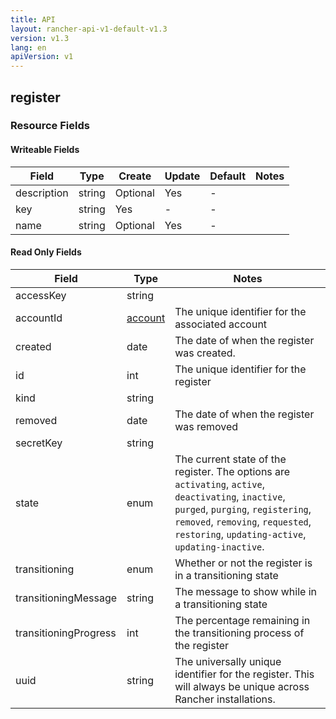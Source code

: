 ```yaml
---
title: API
layout: rancher-api-v1-default-v1.3
version: v1.3
lang: en
apiVersion: v1
---
```


## register



### Resource Fields

#### Writeable Fields

Field | Type | Create | Update | Default | Notes
---|---|---|---|---|---
description | string | Optional | Yes | - | 
key | string | Yes | - | - | 
name | string | Optional | Yes | - | 


#### Read Only Fields

Field | Type   | Notes
---|---|---
accessKey | string  | 
accountId | [account]({{site.baseurl}}/rancher/{{page.version}}/{{page.lang}}/api/{{page.apiVersion}}/api-resources/account/)  | The unique identifier for the associated account
created | date  | The date of when the register was created.
id | int  | The unique identifier for the register
kind | string  | 
removed | date  | The date of when the register was removed
secretKey | string  | 
state | enum  | The current state of the register. The options are `activating`, `active`, `deactivating`, `inactive`, `purged`, `purging`, `registering`, `removed`, `removing`, `requested`, `restoring`, `updating-active`, `updating-inactive`.
transitioning | enum  | Whether or not the register is in a transitioning state
transitioningMessage | string  | The message to show while in a transitioning state
transitioningProgress | int  | The percentage remaining in the transitioning process of the register
uuid | string  | The universally unique identifier for the register. This will always be unique across Rancher installations.


<br>
